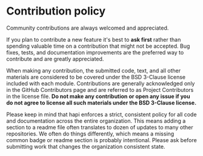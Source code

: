 # Contribution policy

Community contributions are always welcomed and appreciated.

If you plan to contribute a new feature it's best to **ask first** rather than spending valuable time on a contribution that might not be accepted. Bug fixes, tests, and documentation improvements are the preferred way to contribute and are greatly appreciated.

When making any contribution, the submitted code, text, and all other materials are considered to be covered under the BSD 3-Clause license included with each module. Contributions are generally acknowledged only in the GitHub Contributors page and are referred to as Project Contributors in the license file. **Do not make any contribution or open any issue if you do not agree to license all such materials under the BSD 3-Clause license.**

Please keep in mind that hapi enforces a strict, consistent policy for all code and documentation across the entire organization. This means adding a section to a readme file often translates to dozen of updates to many other repositories. We often do things differently, which means a missing common badge or readme section is probably intentional. Please ask before submitting work that changes the organization consistent state.
